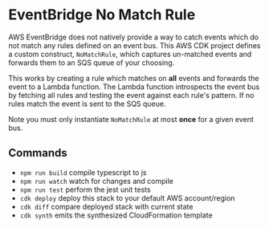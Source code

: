# EventBridge No Match Rule

AWS EventBridge does not natively provide a way to catch events which do not match any rules defined on an event bus. This AWS CDK project defines a custom construct, `NoMatchRule`, which captures un-matched events and forwards them to an SQS queue of your choosing.

This works by creating a rule which matches on **all** events and forwards the event to a Lambda function. The Lambda function introspects the event bus by fetching all rules and testing the event against each rule's pattern. If no rules match the event is sent to the SQS queue.

Note you must only instantiate `NoMatchRule` at most **once** for a given event bus.

## Commands

- `npm run build` compile typescript to js
- `npm run watch` watch for changes and compile
- `npm run test` perform the jest unit tests
- `cdk deploy` deploy this stack to your default AWS account/region
- `cdk diff` compare deployed stack with current state
- `cdk synth` emits the synthesized CloudFormation template
